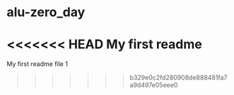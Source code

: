 # alu-zero_day
<<<<<<< HEAD
My first readme
=======
My first readme file 1
>>>>>>> b329e0c2fd280908de888481fa7a9d497e05eee0
